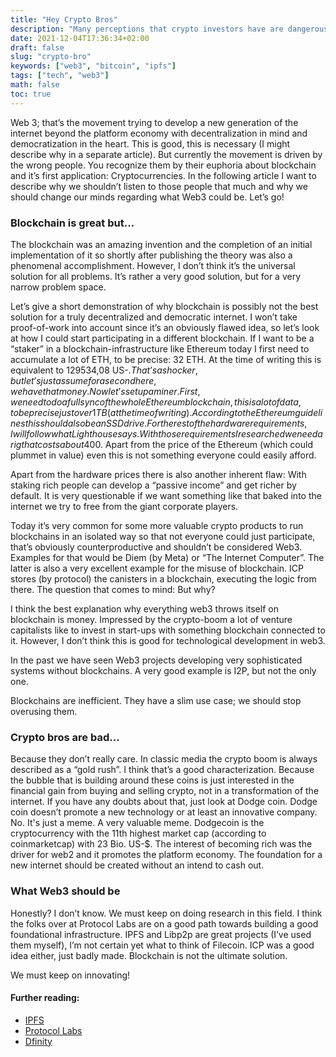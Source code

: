 ```yaml
---
title: "Hey Crypto Bros"
description: "Many perceptions that crypto investors have are dangerous, here is why."
date: 2021-12-04T17:36:34+02:00
draft: false
slug: "crypto-bro"
keywords: ["web3", "bitcoin", "ipfs"]
tags: ["tech", "web3"]
math: false
toc: true
---
```


Web 3; that’s the movement trying to develop a new generation of the internet beyond the platform economy with decentralization in mind and democratization in the heart. This is good, this is necessary (I might describe why in a separate article). But currently the movement is driven by the wrong people. You recognize them by their euphoria about blockchain and it’s first application: Cryptocurrencies. In the following article I want to describe why we shouldn’t listen to those people that much and why we should change our minds regarding what Web3 could be. Let’s go!

### Blockchain is great but…
The blockchain was an amazing invention and the completion of an initial implementation of it so shortly after publishing the theory was also a phenomenal accomplishment. However, I don’t think it’s the universal solution for all problems. It’s rather a very good solution, but for a very narrow problem space.

Let’s give a short demonstration of why blockchain is possibly not the best solution for a truly decentralized and democratic internet. I won’t take proof-of-work into account since it’s an obviously flawed idea, so let’s look at how I could start participating in a different blockchain. If I want to be a “staker” in a blockchain-infrastructure like Ethereum today I first need to accumulate a lot of ETH, to be precise: 32 ETH. At the time of writing this is equivalent to 129534,08 US-$. That’s a shocker, but let’s just assume for a second here, we have that money. Now let’s setup a miner. First, we need to do a full sync of the whole Ethereum blockchain, this is a lot of data, to be precise just over 1 TB (at the time of writing). According to the Ethereum guidelines this should also be an SSD drive. For the rest of the hardware requirements, I will follow what Lighthouse says.  With those requirements I researched we need a rig that costs about 400$. Apart from the price of the Ethereum (which could plummet in value) even this is not something everyone could easily afford.

Apart from the hardware prices there is also another inherent flaw: With staking rich people can develop a “passive income” and get richer by default. It is very questionable if we want something like that baked into the internet we try to free from the giant corporate players.

Today it’s very common for some more valuable crypto products to run blockchains in an isolated way so that not everyone could just participate, that’s obviously counterproductive and shouldn’t be considered Web3. Examples for that would be Diem (by Meta) or “The Internet Computer”. The latter is also a very excellent example for the misuse of blockchain. ICP stores (by protocol) the canisters in a blockchain, executing the logic from there. The question that comes to mind: But why?

I think the best explanation why everything web3 throws itself on blockchain is money. Impressed by the crypto-boom a lot of venture capitalists like to invest in start-ups with something blockchain connected to it. However, I don’t think this is good for technological development in web3.

In the past we have seen Web3 projects developing very sophisticated systems without blockchains. A very good example is I2P, but not the only one.

Blockchains are inefficient. They have a slim use case; we should stop overusing them.

### Crypto bros are bad…

Because they don’t really care. In classic media the crypto boom is always described as a “gold rush”. I think that’s a good characterization. Because the bubble that is building around these coins is just interested in the financial gain from buying and selling crypto, not in a transformation of the internet. If you have any doubts about that, just look at Dodge coin. Dodge coin doesn’t promote a new technology or at least an innovative company. No. It's just a meme. A very valuable meme. Dodgecoin is the cryptocurrency with the 11th highest market cap (according to coinmarketcap) with 23 Bio. US-$. The interest of becoming rich was the driver for web2 and it promotes the platform economy. The foundation for a new internet should be created without an intend to cash out.

### What Web3 should be
Honestly? I don’t know. We must keep on doing research in this field. I think the folks over at Protocol Labs are on a good path towards building a good foundational infrastructure. IPFS and Libp2p are great projects (I’ve used them myself), I’m not certain yet what to think of Filecoin. ICP was a good idea either, just badly made. Blockchain is not the ultimate solution.

We must keep on innovating!


#### Further reading:
- [IPFS](https://ipfs.io)
- [Protocol Labs](https://protocol.ai)
- [Dfinity](https://dfinity.org)
